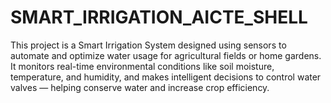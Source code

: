# SMART_IRRIGATION_AICTE_SHELL
This project is a Smart Irrigation System designed using sensors  to automate and optimize water usage for agricultural fields or home gardens. It monitors real-time environmental conditions like soil moisture, temperature, and humidity, and makes intelligent decisions to control water valves — helping conserve water and increase crop efficiency.
